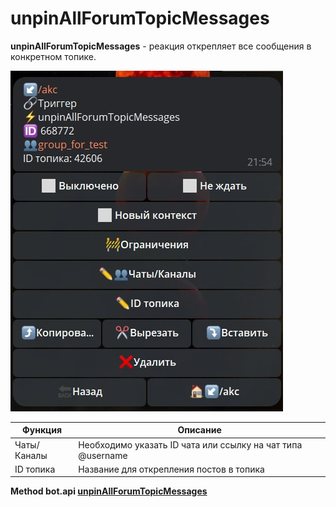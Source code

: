 # unpinAllForumTopicMessages

**unpinAllForumTopicMessages** - реакция открепляет все сообщения в конкретном топике.

![](./1.jpg)

| Функция | Описание |
| --- | --- | 
| Чаты/Каналы | Необходимо указать ID чата или ссылку на чат типа @username |
| ID топика | Название для открепления постов в топика |

















**Method bot.api [unpinAllForumTopicMessages](https://core.telegram.org/bots/api#unpinallforumtopicmessages)**